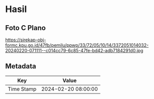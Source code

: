 # Hasil

## Foto C Plano

https://sirekap-obj-formc.kpu.go.id/47fb/pemilu/ppwp/33/72/05/10/14/3372051014032-20240220-071111--c014cc79-6c85-47fe-bd42-adb7184291d0.jpg


## Metadata

| Key        | Value               |
| ---------- | ------------------- |
| Time Stamp | 2024-02-20 08:00:00 |



